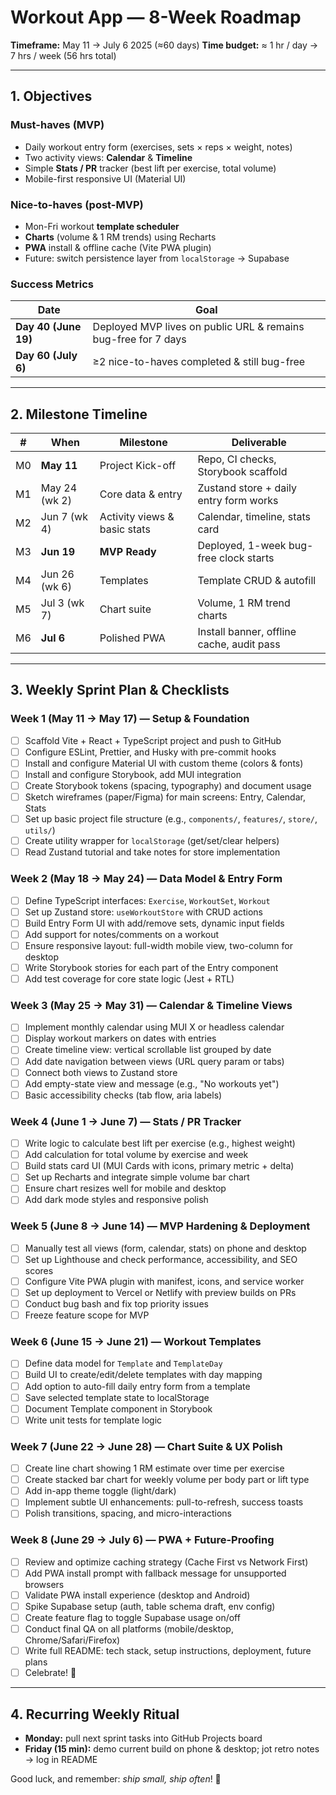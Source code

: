 # Workout App — 8-Week Roadmap

**Timeframe:** May 11 → July 6 2025 (≈60 days)
**Time budget:** ≈ 1 hr / day → 7 hrs / week (56 hrs total)

---

## 1. Objectives

### Must-haves (MVP)

- Daily workout entry form (exercises, sets × reps × weight, notes)
- Two activity views: **Calendar** & **Timeline**
- Simple **Stats / PR** tracker (best lift per exercise, total volume)
- Mobile-first responsive UI (Material UI)

### Nice-to-haves (post-MVP)

- Mon-Fri workout **template scheduler**
- **Charts** (volume & 1 RM trends) using Recharts
- **PWA** install & offline cache (Vite PWA plugin)
- Future: switch persistence layer from `localStorage` → Supabase

### Success Metrics

| Date                 | Goal                                                           |
| -------------------- | -------------------------------------------------------------- |
| **Day 40 (June 19)** | Deployed MVP lives on public URL & remains bug-free for 7 days |
| **Day 60 (July 6)**  | ≥2 nice-to-haves completed & still bug-free                    |

---

## 2. Milestone Timeline

| #   | When          | Milestone                    | Deliverable                               |
| --- | ------------- | ---------------------------- | ----------------------------------------- |
| M0  | **May 11**    | Project Kick-off             | Repo, CI checks, Storybook scaffold       |
| M1  | May 24 (wk 2) | Core data & entry            | Zustand store + daily entry form works    |
| M2  | Jun 7 (wk 4)  | Activity views & basic stats | Calendar, timeline, stats card            |
| M3  | **Jun 19**    | **MVP Ready**                | Deployed, 1-week bug-free clock starts    |
| M4  | Jun 26 (wk 6) | Templates                    | Template CRUD & autofill                  |
| M5  | Jul 3 (wk 7)  | Chart suite                  | Volume, 1 RM trend charts                 |
| M6  | **Jul 6**     | Polished PWA                 | Install banner, offline cache, audit pass |

---

## 3. Weekly Sprint Plan & Checklists

### **Week 1 (May 11 → May 17) — Setup & Foundation**

- [ ] Scaffold Vite + React + TypeScript project and push to GitHub
- [ ] Configure ESLint, Prettier, and Husky with pre-commit hooks
- [ ] Install and configure Material UI with custom theme (colors & fonts)
- [ ] Install and configure Storybook, add MUI integration
- [ ] Create Storybook tokens (spacing, typography) and document usage
- [ ] Sketch wireframes (paper/Figma) for main screens: Entry, Calendar, Stats
- [ ] Set up basic project file structure (e.g., `components/`, `features/`, `store/`, `utils/`)
- [ ] Create utility wrapper for `localStorage` (get/set/clear helpers)
- [ ] Read Zustand tutorial and take notes for store implementation

### **Week 2 (May 18 → May 24) — Data Model & Entry Form**

- [ ] Define TypeScript interfaces: `Exercise`, `WorkoutSet`, `Workout`
- [ ] Set up Zustand store: `useWorkoutStore` with CRUD actions
- [ ] Build Entry Form UI with add/remove sets, dynamic input fields
- [ ] Add support for notes/comments on a workout
- [ ] Ensure responsive layout: full-width mobile view, two-column for desktop
- [ ] Write Storybook stories for each part of the Entry component
- [ ] Add test coverage for core state logic (Jest + RTL)

### **Week 3 (May 25 → May 31) — Calendar & Timeline Views**

- [ ] Implement monthly calendar using MUI X or headless calendar
- [ ] Display workout markers on dates with entries
- [ ] Create timeline view: vertical scrollable list grouped by date
- [ ] Add date navigation between views (URL query param or tabs)
- [ ] Connect both views to Zustand store
- [ ] Add empty-state view and message (e.g., "No workouts yet")
- [ ] Basic accessibility checks (tab flow, aria labels)

### **Week 4 (June 1 → June 7) — Stats / PR Tracker**

- [ ] Write logic to calculate best lift per exercise (e.g., highest weight)
- [ ] Add calculation for total volume by exercise and week
- [ ] Build stats card UI (MUI Cards with icons, primary metric + delta)
- [ ] Set up Recharts and integrate simple volume bar chart
- [ ] Ensure chart resizes well for mobile and desktop
- [ ] Add dark mode styles and responsive polish

### **Week 5 (June 8 → June 14) — MVP Hardening & Deployment**

- [ ] Manually test all views (form, calendar, stats) on phone and desktop
- [ ] Set up Lighthouse and check performance, accessibility, and SEO scores
- [ ] Configure Vite PWA plugin with manifest, icons, and service worker
- [ ] Set up deployment to Vercel or Netlify with preview builds on PRs
- [ ] Conduct bug bash and fix top priority issues
- [ ] Freeze feature scope for MVP

### **Week 6 (June 15 → June 21) — Workout Templates**

- [ ] Define data model for `Template` and `TemplateDay`
- [ ] Build UI to create/edit/delete templates with day mapping
- [ ] Add option to auto-fill daily entry form from a template
- [ ] Save selected template state to localStorage
- [ ] Document Template component in Storybook
- [ ] Write unit tests for template logic

### **Week 7 (June 22 → June 28) — Chart Suite & UX Polish**

- [ ] Create line chart showing 1 RM estimate over time per exercise
- [ ] Create stacked bar chart for weekly volume per body part or lift type
- [ ] Add in-app theme toggle (light/dark)
- [ ] Implement subtle UI enhancements: pull-to-refresh, success toasts
- [ ] Polish transitions, spacing, and micro-interactions

### **Week 8 (June 29 → July 6) — PWA + Future-Proofing**

- [ ] Review and optimize caching strategy (Cache First vs Network First)
- [ ] Add PWA install prompt with fallback message for unsupported browsers
- [ ] Validate PWA install experience (desktop and Android)
- [ ] Spike Supabase setup (auth, table schema draft, env config)
- [ ] Create feature flag to toggle Supabase usage on/off
- [ ] Conduct final QA on all platforms (mobile/desktop, Chrome/Safari/Firefox)
- [ ] Write full README: tech stack, setup instructions, deployment, future plans
- [ ] Celebrate! 🥳

---

## 4. Recurring Weekly Ritual

- **Monday:** pull next sprint tasks into GitHub Projects board
- **Friday (15 min):** demo current build on phone & desktop; jot retro notes → log in README

Good luck, and remember: _ship small, ship often_! 💪
